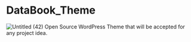 
# DataBook_Theme
![Untitled (42)](https://github.com/user-attachments/assets/9097043d-3b4c-4502-806e-fa920bcad773)
Open Source WordPress Theme that will be accepted for any project idea.
